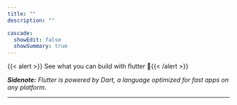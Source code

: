 ```yaml
---
title: ""
description: ""

cascade:
  showEdit: false
  showSummary: true
---
```


{{< alert >}} See what you can build with flutter :blue_heart:{{< /alert >}}

_**Sidenote:** Flutter is powered by Dart, a language optimized for fast apps on any platform._

---
